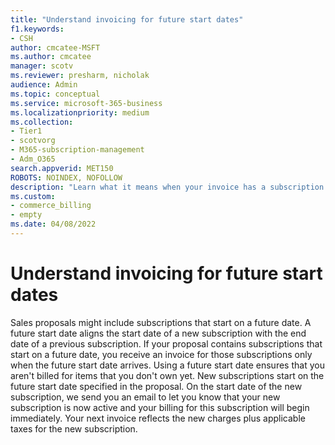 ```yaml
---
title: "Understand invoicing for future start dates"
f1.keywords:
- CSH
author: cmcatee-MSFT
ms.author: cmcatee
manager: scotv
ms.reviewer: presharm, nicholak
audience: Admin
ms.topic: conceptual
ms.service: microsoft-365-business
ms.localizationpriority: medium
ms.collection:
- Tier1
- scotvorg
- M365-subscription-management
- Adm_O365
search.appverid: MET150
ROBOTS: NOINDEX, NOFOLLOW
description: "Learn what it means when your invoice has a subscription with a future start date."
ms.custom: 
- commerce_billing
- empty
ms.date: 04/08/2022
---
```


# Understand invoicing for future start dates

Sales proposals might include subscriptions that start on a future date. A future start date aligns the start date of a new subscription with the end date of a previous subscription. If your proposal contains subscriptions that start on a future date, you receive an invoice for those subscriptions only when the future start date arrives. Using a future start date ensures that you aren't billed for items that you don't own yet. New subscriptions start on the future start date specified in the proposal. On the start date of the new subscription, we send you an email to let you know that your new subscription is now active and your billing for this subscription will begin immediately. Your next invoice reflects the new charges plus applicable taxes for the new subscription.
